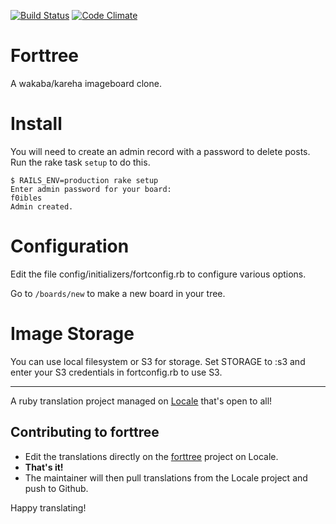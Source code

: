 [![Build Status](https://img.shields.io/travis/mcfiredrill/forttree.svg?style=flat)](http://travis-ci.org/mcfiredrill/forttree)
[![Code Climate](https://img.shields.io/codeclimate/github/mcfiredrill/forttree.svg?style=flat)](https://codeclimate.com/github/mcfiredrill/forttree)

Forttree
=======

A wakaba/kareha imageboard clone.

Install
=======
You will need to create an admin record with a password to delete posts. Run
the rake task `setup` to do this.

```
$ RAILS_ENV=production rake setup
Enter admin password for your board:
f0ibles
Admin created.
```

Configuration
=============
Edit the file config/initializers/fortconfig.rb to configure various options.

Go to `/boards/new` to make a new board in your tree.

Image Storage
=============
You can use local filesystem or S3 for storage. Set STORAGE to :s3 and enter your
S3 credentials in fortconfig.rb to use S3.

---

A ruby translation project managed on [Locale](http://www.localeapp.com/) that's open to all!

## Contributing to forttree

- Edit the translations directly on the [forttree](http://www.localeapp.com/projects/public?search=forttree) project on Locale.
- **That's it!**
- The maintainer will then pull translations from the Locale project and push to Github.

Happy translating!
